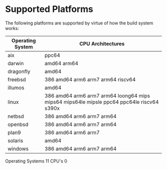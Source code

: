 # Supported Platforms

The following platforms are supported by virtue of how the build system works:

| Operating System | CPU Architectures |
| ---------------- | ----------------- |
| aix | ppc64 |
| darwin | amd64 arm64 |
| dragonfly | amd64 |
| freebsd | 386 amd64 arm6 arm7 arm64 riscv64 |
| illumos | amd64 |
| linux | 386 amd64 arm6 arm7 arm64 loong64 mips mips64 mips64le mipsle ppc64 ppc64le riscv64 s390x |
| netbsd | 386 amd64 arm6 arm7 arm64 |
| openbsd | 386 amd64 arm6 arm7 arm64 |
| plan9 | 386 amd64 arm6 arm7 |
| solaris | amd64 |
| windows | 386 amd64 arm6 arm7 arm64 |

Operating Systems 11 CPU's 0
